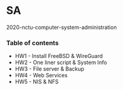 # SA
2020-nctu-computer-system-administration
### Table of contents
* HW1 - Install FreeBSD & WireGuard
* HW2 - One liner script & System Info
* HW3 - File server & Backup
* HW4 - Web Services
* HW5 - NIS & NFS
